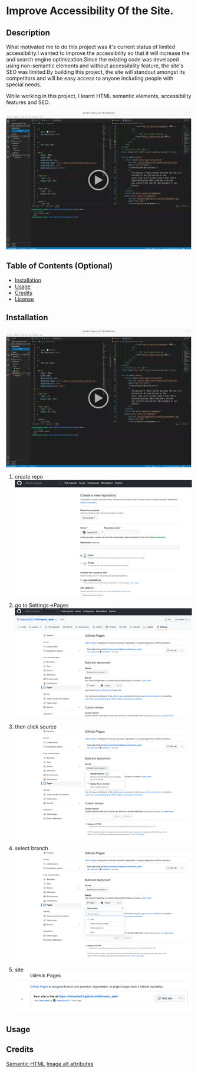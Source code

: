 # Improve Accessibility Of the Site. 

## Description

What motivated me to do this project was it's current status of limited accessibility.I wanted to improve the accessibility so that it will increase the and search engine optimization.Since the existing code was developed using non-semantic elements and without accessibility feature, the site's SEO was limited.By building this project, the site will standout amongst its competitors and will be easy access to anyone including people with special needs.

While working in this project, I learnt HTML semantic elements, accessibility features and SEO. 

[![video_link](assets/images/video_link.png)](https://drive.google.com/file/d/1sZ4yLzga6-2co6vJI9VGRmhPCKEkcSXf/preview)


## Table of Contents (Optional)

- [Installation](#installation) 
- [Usage](#usage)
- [Credits](#credits)
- [License](#license)

## Installation
[![Video_link_2](assets/images/video_link.png)](https://www.youtube.com/watch?v=B-mZdo9XzCc)

1. create repo
![create repo](assets/images/create_repo.png)

2. go to Settings->Pages
![create repo](assets/images/page.png)

3. then click source 
![create repo](assets/images/select_source.png)

4. select branch 
![create repo](assets/images/select_branch.png)

5. site
![create repo](assets/images/visit_site.png) 

## Usage

## Credits
[Semantic HTML](https://www.w3schools.com/html/html5_semantic_elements.asp)
[Image alt attributes](https://www.w3schools.com/tags/att_img_alt.asp)



